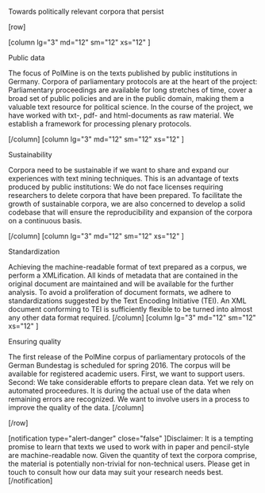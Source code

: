 Towards politically relevant corpora that persist

[row]

[column lg="3" md="12" sm="12" xs="12" ]

Public data

The focus of PolMine is on the texts published by public institutions in Germany. Corpora of parliamentary protocols are at the heart of the project: Parliamentary proceedings are available for long stretches of time, cover a broad set of public policies and are in the public domain, making them a valuable text resource for political science. In the course of the project, we have worked with txt-, pdf- and html-documents as raw material. We establish a framework for processing plenary protocols.

[/column]
[column lg="3" md="12" sm="12" xs="12" ]

Sustainability

Corpora need to be sustainable if we want to share and expand our experiences with text mining techniques. This is an advantage of texts produced by public institutions: We do not face licenses requiring researchers to delete corpora that have been prepared. To facilitate the growth of sustainable corpora, we are also concerned to develop a solid codebase that will ensure the reproducibility and expansion of the corpora on a continuous basis.

[/column]
[column lg="3" md="12" sm="12" xs="12" ]

Standardization

Achieving the machine-readable format of text prepared as a corpus, we perform a XMLification. All kinds of metadata that are contained in the original document are maintained and will be available for the further analysis. To avoid a proliferation of document formats, we adhere to standardizations suggested by the Text Encoding Initiative (TEI). An XML document conforming to TEI is sufficiently flexible to be turned into almost any other data format required.
[/column]
[column lg="3" md="12" sm="12" xs="12" ]

Ensuring quality

The first release of the PolMine corpus of parliamentary protocols of the German Bundestag is scheduled for spring 2016. The corpus will be available for registered academic users. First, we want to support users. Second:  We take considerable efforts to prepare clean data. Yet we rely on automated proceedures. It is during the actual use of the data when remaining errors are recognized. We want to involve users in a process to improve the quality of the data.
[/column]

[/row]



[notification type="alert-danger" close="false" ]Disclaimer: It is a tempting promise to learn that texts we used to work with in paper and pencil-style are machine-readable now. Given the quantity of text the corpora comprise, the material is potentially non-trivial for non-technical users. Please get in touch to consult how our data may suit your research needs best.[/notification]

